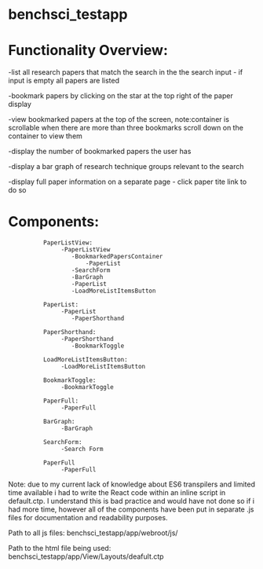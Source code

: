 # benchsci_testapp


# Functionality Overview:



   -list all research papers that match the search in the the search input - if input is empty all papers are listed
  
  -bookmark papers by clicking on the star at the top right of the paper display
  
  -view bookmarked papers at the top of the screen, note:container is scrollable when there are more than three bookmarks scroll down on the container to view them
  
  -display the number of bookmarked papers the user has
  
  -display a bar graph of research technique groups relevant to the search
  
  -display full paper information on a separate page - click paper tite link to do so




  
  
# Components:


              
              PaperListView:
                   -PaperListView
                      -BookmarkedPapersContainer 
                          -PaperList 
                      -SearchForm
                      -BarGraph
                      -PaperList 
                      -LoadMoreListItemsButton 

              PaperList:
                   -PaperList
                      -PaperShorthand
              
              PaperShorthand:
                   -PaperShorthand
                      -BookmarkToggle

              LoadMoreListItemsButton:
                   -LoadMoreListItemsButton
                   
              BookmarkToggle:
                   -BookmarkToggle
                   
              PaperFull:
                   -PaperFull
              
              BarGraph:
                   -BarGraph
                   
              SearchForm:
                   -Search Form
                   
              PaperFull
                   -PaperFull
                   
                   






Note: due to my current lack of knowledge about ES6 transpilers and limited time available i had to write the React code within an inline script in default.ctp. I understand this is bad practice and would have not done so if i had more time, however all of the components have been put in separate .js files for documentation and readability purposes.  

Path to all js files: benchsci_testapp/app/webroot/js/

Path to the html file being used: benchsci_testapp/app/View/Layouts/deafult.ctp
